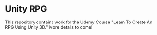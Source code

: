 # Unity RPG

This repository contains work for the Udemy Course "Learn To Create An RPG Using Unity 3D."  More details to come!